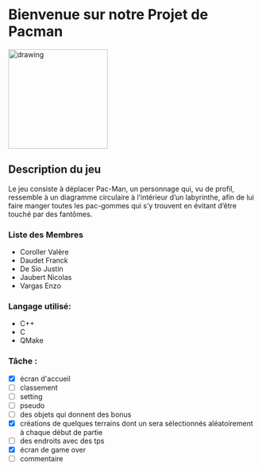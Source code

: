# Bienvenue sur notre Projet de Pacman 
<img src="https://upload.wikimedia.org/wikipedia/commons/thumb/4/49/Pacman.svg/1200px-Pacman.svg.png" alt="drawing" width="200"/>

## Description du jeu
Le jeu consiste à déplacer Pac-Man, un personnage qui, vu de profil, ressemble à un diagramme circulaire à l’intérieur d’un labyrinthe, afin de lui faire manger toutes les pac-gommes qui s’y trouvent en évitant d’être touché par des fantômes.



### Liste des Membres
* Coroller  Valère
* Daudet Franck
* De Sio Justin
* Jaubert Nicolas
* Vargas Enzo


### Langage utilisé:
* C++
* C
* QMake

### Tâche :
- [x] écran d'accueil
- [ ] classement
- [ ] setting
- [ ] pseudo
- [ ] des objets qui donnent des bonus
- [x] créations de quelques terrains dont un sera sélectionnés aléatoirement à chaque début de partie
- [ ] des endroits avec des tps
- [x] écran de game over
- [ ] commentaire 
